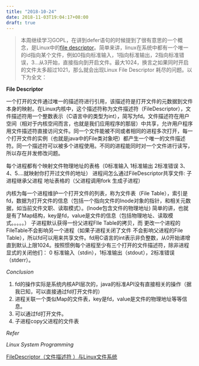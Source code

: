 ```yaml
---
title: "2018-10-24"
date: 2018-11-03T19:04:17+08:00
draft: true
---
```


> 本周继续学习GOPL，在讲到defer语句的时候提到了很有意思的一个概念，是Linux中的[file descriptor](https://en.wikipedia.org/wiki/File_descriptor)。简单来讲，linux在系统中都有一个唯一的id指向某个文件，例如0指向标准输入，1指向标准输出，2指向标准错误，3...从3开始，直接指向到开启文件。最大1024，换言之如果同时开启的文件太多超过1021，那么就会出现Linux File Descriptor 耗尽的问题。以下为全文：

**File Descriptor**

一个打开的文件通过唯一的描述符进行引用，该描述符是打开文件的元数据到文件本身的映射。在Linux内核中，这个描述符称为文件描述符（FileDescriptor），文件描述符用一个整数表示（C语言中的类型为int），简写为fd。文件描述符在用户空间（相对于内核空间而言，也就是我们应用程序的那层）中共享，允许用户程序用文件描述符直接访问文件。同一个文件能被不同或者相同的进程多次打开，每一个打开文件的实例（也就是java中的File类对象吧）都产生一个唯一的文件描述符。同一个描述符可以被多个进程使用。不同的进程能同时对一个文件进行读写，所以存在并发修改问题。

<!--more-->

每个进程都有个映射文件物理地址的表格（0标准输入 1标准输出 2标准错误 3、4、5....就映射你打开过文件的地址）
进程间怎么通过FileDescriptor共享文件: 子进程继承父进程 地址表格的（父进程调用fork 生成子进程）

内核为每一个进程维护一个打开文件的列表，称为文件表（File Table），索引是fd，数据为打开文件的信息（包括一个指向文件的Inode对象的指针，和相关元数据，如当前文件文职、读取模式）。(Inode包含文件的物理地址) 简单的讲，也就是有了Map结构，key是fd，value是文件的信息（包括物理地址、读取模式。。。。。）
子进程默认获得一份父进程FIle Table的拷贝，而 更改一个进程的FileTable不会影响另一个进程（如果子进程关闭了文件 不会影响父进程的File Table），所以fd可以用来共享文件。fd用C语言的int表示非负整数，从0开始递增 直到默认上限1024。按照惯例每个进程至少有三个打开的文件描述符，除非进程显式的关闭他们： 0 标准输入（stdin），1标准输出（stdout），2标准错误（stderr）。

*Conclusion*

1. fd的操作实际是系统内核API层次的，java的标准API没有直接相关的操作（据我已知，可以直接通过fd打开文件的）
2. 进程关联一个类似Map的文件表，key是fd，value是文件的物理地址等等信息。
3. 可以通过fd打开文件。
4. 子进程copy父进程的文件表

*Refer*

*Linux System Programming*

[FileDescriptor（文件描述符 ）与Linux文件系统](https://blog.csdn.net/zhjali123/article/details/72566685)


